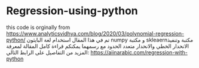 # Regression-using-python
this code is orginally from https://www.analyticsvidhya.com/blog/2020/03/polynomial-regression-python/
تم في هذا المقال استخدام لغة البايثون
numpy و مكتبة skleaernمكتبة 
وتنفيذ الانحدار الخطي والانحدار متعدد الحدود مع رسمهما 
يمكنكم قراءة كامل المقالة لمعرفة المزيد من التفاصيل على الرابط التالي:
https://aiinarabic.com/regression-with-python
